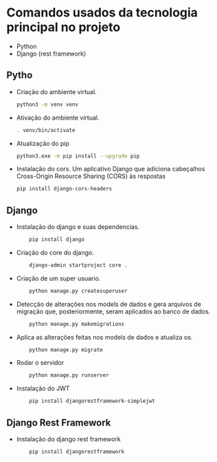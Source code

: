 # Comandos usados da tecnologia principal no projeto

- Python
- Django (rest framework)

## Pytho


- Criação do ambiente virtual.
    ~~~bash
    python3 -m venv venv
    ~~~
- Ativação do ambiente virtual.
    ~~~bash
    . venv/bin/activate
    ~~~
- Atualização do pip
    ~~~bash
    python3.exe -m pip install --upgrade pip
    ~~~
- Instalação do cors. Um aplicativo Django que adiciona cabeçalhos Cross-Origin Resource Sharing (CORS) às respostas
    ~~~bash
    pip install django-cors-headers
    ~~~


## Django

- Instalação do django e suas dependencias.
    ~~~bash
        pip install django
    ~~~

- Criação do core do django.
    ~~~bash
        django-admin startproject core . 
    ~~~
- Criação de um super usuario.
    ~~~bash    
        python manage.py createsuperuser
    ~~~
- Detecção de alterações nos models de dados e gera arquivos de migração que, posteriormente, seram aplicados ao banco de dados.
    ~~~bash    
        python manage.py makemigrations 
    ~~~
- Aplica as alterações feitas nos models de dados e atualiza os.
    ~~~bash    
        python manage.py migrate
    ~~~
- Rodar o servidor 
    ~~~bash    
        python manage.py runserver
    ~~~
- Instalação do JWT
    ~~~bash    
        pip install djangorestframework-simplejwt
    ~~~


## Django Rest Framework

- Instalação do django rest framework
    ~~~bash    
        pip install djangorestframework
    ~~~
